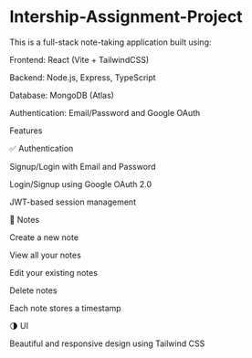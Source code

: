 # Intership-Assignment-Project
This is a full-stack note-taking application built using:

Frontend: React (Vite + TailwindCSS)

Backend: Node.js, Express, TypeScript

Database: MongoDB (Atlas)

Authentication: Email/Password and Google OAuth

Features

✅ Authentication

Signup/Login with Email and Password

Login/Signup using Google OAuth 2.0

JWT-based session management

📝 Notes

Create a new note

View all your notes

Edit your existing notes

Delete notes

Each note stores a timestamp

🌗 UI

Beautiful and responsive design using Tailwind CSS
